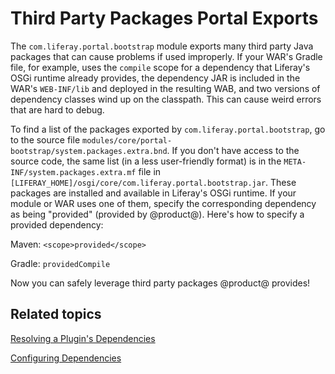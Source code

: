 # Third Party Packages Portal Exports [](id=third-party-packages-portal-exports)

The `com.liferay.portal.bootstrap` module exports many third party Java packages
that can cause problems if used improperly. If your WAR's Gradle file, for
example, uses the `compile` scope for a dependency that Liferay's OSGi runtime
already provides, the dependency JAR is included in the WAR's `WEB-INF/lib` and
deployed in the resulting WAB, and two versions of dependency classes wind up on
the classpath. This can cause weird errors that are hard to debug.

To find a list of the packages exported by `com.liferay.portal.bootstrap`, go to
the source file `modules/core/portal-bootstrap/system.packages.extra.bnd`. If
you don't have access to the source code, the same list (in a less user-friendly
format) is in the `META-INF/system.packages.extra.mf` file in
`[LIFERAY_HOME]/osgi/core/com.liferay.portal.bootstrap.jar`. These packages are
installed and available in Liferay's OSGi runtime. If your module or WAR uses
one of them, specify the corresponding dependency as being "provided" (provided
by @product@). Here's how to specify a provided dependency:

Maven: `<scope>provided</scope>`
 
Gradle: `providedCompile`

Now you can safely leverage third party packages @product@ provides! 

## Related topics [](id=related-topics)

[Resolving a Plugin's Dependencies](/develop/reference/-/knowledge_base/7-0/resolving-a-plugins-dependencies)

[Configuring Dependencies](/develop/reference/-/knowledge_base/7-0/configuring-dependencies)
